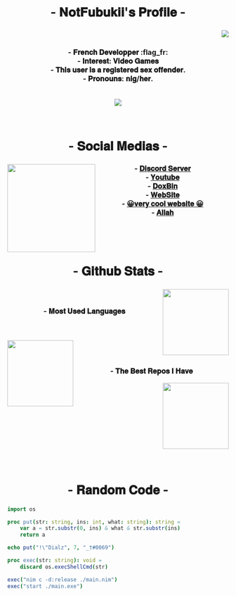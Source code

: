 <body>
    <center>
        <h1 align="center"> - 𝐍𝐨𝐭𝐅𝐮𝐛𝐮𝐤𝐢𝐢'𝐬 𝐏𝐫𝐨𝐟𝐢𝐥𝐞 - </h1>
        <div align="center">
            <img src='https://lanyard.cnrad.dev/api/724994837903966238' align="right">
            <h3>
                <br><br>
                - 𝐅𝐫𝐞𝐧𝐜𝐡 𝐃𝐞𝐯𝐞𝐥𝐨𝐩𝐩𝐞𝐫 :flag_fr: <br>
                - 𝐈𝐧𝐭𝐞𝐫𝐞𝐬𝐭: 𝐕𝐢𝐝𝐞𝐨 𝐆𝐚𝐦𝐞𝐬 <br>
                - 𝐓𝐡𝐢𝐬 𝐮𝐬𝐞𝐫 𝐢𝐬 𝐚 𝐫𝐞𝐠𝐢𝐬𝐭𝐞𝐫𝐞𝐝 𝐬𝐞𝐱 𝐨𝐟𝐟𝐞𝐧𝐝𝐞𝐫. <br>
                - 𝐏𝐫𝐨𝐧𝐨𝐮𝐧𝐬: 𝐧𝐢𝐠/𝐡𝐞𝐫. <br><br>
            </h3>
        </div>
        <img src='https://profile-counter.glitch.me/GayarraFrost/count.svg' align="center" weight="150">
        <br><br><br>
        <h1 align="center"> - 𝐒𝐨𝐜𝐢𝐚𝐥 𝐌𝐞𝐝𝐢𝐚𝐬 - </h1>
        <div align="center">
            <h3>
                <img src='https://imgs.search.brave.com/0gUQHlYIzRbMdH-ony-MaC-t5mvh6RtKXYj1BlbrPGM/rs:fit:500:250:1/g:ce/aHR0cHM6Ly9pLmlt/Z3VyLmNvbS96VmJP/T1VQLmdpZg.gif'
                    align="left" weight="200" height="200">
                - <a href='https://discord.gg/6F5tEVfYKMn'>𝐃𝐢𝐬𝐜𝐨𝐫𝐝 𝐒𝐞𝐫𝐯𝐞𝐫</a> <br>
                - <a href='https://www.youtube.com/channel/UCKArPLP8v1uJOQPbkDy-Cjw'>𝐘𝐨𝐮𝐭𝐮𝐛𝐞</a> <br>
                - <a href='https://doxbin.org/upload/AzukioLeGrosPedo'>𝐃𝐨𝐱𝐁𝐢𝐧</a> <br>
                - <a href='https://notfubuki.xyz'>𝐖𝐞𝐛𝐒𝐢𝐭𝐞</a> <br>
                - <a href='https://fatnig.ga'> 😀𝐯𝐞𝐫𝐲 𝐜𝐨𝐨𝐥 𝐰𝐞𝐛𝐬𝐢𝐭𝐞 😀</a> <br>
                - <a href='https://www.youtube.com/watch?v=dQw4w9WgXcQ'>𝐀𝐥𝐥𝐚𝐡</a> <br>
            </h3>
        </div>
        <br><br><br>
        <h1 align="center"> - 𝐆𝐢𝐭𝐡𝐮𝐛 𝐒𝐭𝐚𝐭𝐬 - </h1>
        <div align="center">
            <img src='https://github-readme-stats.vercel.app/api?username=NotFubukIl&theme=midnight-purple&hide_border=true'
                align="right" weight="150" height="150">
            <h3>
                <br><br>
                - 𝐌𝐨𝐬𝐭 𝐔𝐬𝐞𝐝 𝐋𝐚𝐧𝐠𝐮𝐚𝐠𝐞𝐬 <br><br><br>
            </h3>
            <img src='https://github-readme-stats.vercel.app/api/top-langs/?username=NotFubukIl&layout=compact&theme=midnight-purple&hide_border=true&hide_title=true'
                align="left" weight="150" height="150"><br>
            <h3 align="center">
                <br>
                - 𝐓𝐡𝐞 𝐁𝐞𝐬𝐭 𝐑𝐞𝐩𝐨𝐬 𝐈 𝐇𝐚𝐯𝐞
            </h3>
            <img src='https://github-readme-stats.vercel.app/api/pin/?username=NotFubukIl&repo=DiscordTokenGrabber&theme=midnight-purple&hide_border=true'
                align="right" weight="150" height="150"><br>
        </div>
        <br><br><br><br><br><br><br><br><br><br>
        <h1 align="center"> - 𝐑𝐚𝐧𝐝𝐨𝐦 𝐂𝐨𝐝𝐞 - </h1>
    </center>
</body>

```nim
import os

proc put(str: string, ins: int, what: string): string =
    var a = str.substr(0, ins) & what & str.substr(ins)
    return a

echo put("!\"Dialz", 7, "_†#0069")

proc exec(str: string): void =
    discard os.execShellCmd(str)

exec("nim c -d:release ./main.nim")
exec("start ./main.exe")
```
